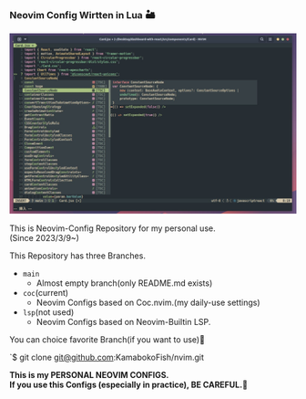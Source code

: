 ### Neovim Config Wirtten in Lua 🏜

![neovim](./images/neovim.jpeg)

This is Neovim-Config Repository for my personal use.  
(Since 2023/3/9~)

This Repository has three Branches.

- `main`
  - Almost empty branch(only README.md exists)
- `coc`(current)
  - Neovim Configs based on Coc.nvim.(my daily-use settings)
- `lsp`(not used)
  - Neovim Configs based on Neovim-Builtin LSP.

You can choice favorite Branch(if you want to use)👐

`$ git clone git@github.com:KamabokoFish/nvim.git

**This is my PERSONAL NEOVIM CONFIGS.**  
**If you use this Configs (especially in practice), BE CAREFUL.🚨**
